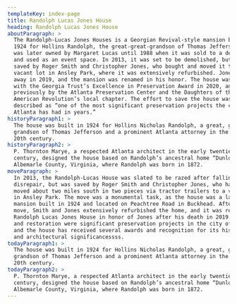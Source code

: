 ```yaml
---
templateKey: index-page
title: Randolph Lucas Jones House
heading: Randolph Lucas Jones House
aboutParagraph: >
  The Randolph-Lucas Jones Houses is a Georgian Revival-style mansion built in
  1924 for Hollins Randolph, the great-great-grandson of Thomas Jefferson. It
  was later owned by Margaret Lucas until 1988 when it was sold to a developer
  and used as an event space. In 2013, it was set to be demolished, but was
  saved by Roger Smith and Christopher Jones, who bought and moved it to a
  vacant lot in Ansley Park, where it was extensively refurbished. Jones passed
  away in 2019, and the mansion was renamed in his honor. The house was honored
  with the Georgia Trust’s Excellence in Preservation Award in 2020, and
  previously by the Atlanta Preservation Center and the Daughters of the
  American Revolution’s local chapter. The effort to save the house was
  described as “one of the most significant preservation projects the city of
  Atlanta has had in years.”
historyParagraph1: >
  The house was built in 1924 for Hollins Nicholas Randolph, a great, great
  grandson of Thomas Jefferson and a prominent Atlanta attorney in the early
  20th century.
historyParagraph2: >
  P. Thornton Marye, a respected Atlanta architect in the early twentieth
  century, designed the house based on Randolph’s ancestral home “Dunlora” in
  Albemarle County, Virginia, where Randolph was born in 1872.
moveParagraph: >
  In 2013, the Randolph-Lucas House was slated to be razed after falling into
  disrepair, but was saved by Roger Smith and Christopher Jones, who had it
  moved about two miles south in two pieces via tractor trailers to a vacant lot
  in Ansley Park. The move was a monumental task, as the house was a large
  mansion built in 1924 and located on Peachtree Road in Buckhead. After the
  move, Smith and Jones extensively refurbished the home, and it was renamed the
  Randolph Lucas Jones House in honor of Jones after his death in 2019. The move
  and restoration were significant preservation projects in the city of Atlanta,
  and the house has received several awards and recognition for its historical
  and architectural significancessss.
todayParagraph1: >
  The house was built in 1924 for Hollins Nicholas Randolph, a great, great
  grandson of Thomas Jefferson and a prominent Atlanta attorney in the early
  20th century.
todayParagraph2: >
  P. Thornton Marye, a respected Atlanta architect in the early twentieth
  century, designed the house based on Randolph’s ancestral home “Dunlora” in
  Albemarle County, Virginia, where Randolph was born in 1872.
---
```

